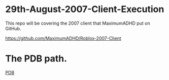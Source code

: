 # 29th-August-2007-Client-Execution

This repo will be covering the 2007 client that MaximumADHD put on GitHub.

https://github.com/MaximumADHD/Roblox-2007-Client

# The PDB path.

[PDB]("https://github.com/MakeSureDudeDies/29th-August-2007-Client-Execution/blob/main/PDB_Path.png?raw=true")
